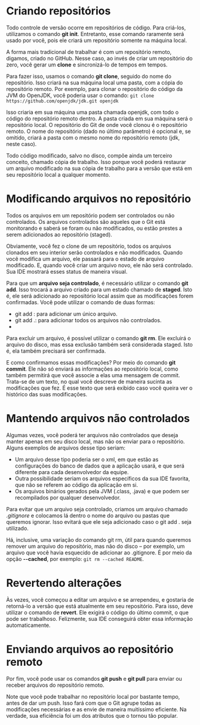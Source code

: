 # Criando repositórios
Todo controle de versão ocorre em repositórios de código. Para criá-los, utilizamos o comando **git init**. Entretanto, esse comando raramente será usado por você, pois ele criará um repositório somente na máquina local.

A forma mais tradicional de trabalhar é com um repositório remoto, digamos, criado no GitHub. Nesse caso, ao invés de criar um repositório do zero, você gerar um **clone** e sincronizá-lo de tempos em tempos.

Para fazer isso, usamos o comando **git clone**, seguido do nome do repositório. Isso criará na sua máquina local uma pasta, com a cópia do repositório remoto. Por exemplo, para clonar o repositório do código da JVM do OpenJDK, você poderia usar o comando: `git clone https://github.com/openjdk/jdk.git openjdk`

Isso criaria em sua máquina uma pasta chamada openjdk, com todo o código do repositório remoto dentro. A pasta criada em sua máquina será o repositório local. O repositório do Git de onde você clonou é o repositório remoto. O nome do repositório (dado no último parâmetro) é opcional e, se omitido, criará a pasta com o mesmo nome do repositório remoto (jdk, neste caso).

Todo código modificado, salvo no disco, compõe ainda um terceiro conceito, chamado cópia de trabalho. Isso porque você poderá restaurar um arquivo modificado na sua cópia de trabalho para a versão que está em seu repositório local a qualquer momento.

# Modificando arquivos no repositório
Todos os arquivos em um repositório podem ser controlados ou não controlados. Os arquivos controlados são aqueles que o Git está monitorando e saberá se foram ou não modificados, ou estão prestes a serem adicionados ao repositório (staged). 

Obviamente, você fez o clone de um repositório, todos os arquivos clonados em seu interior serão controlados e não modificados. Quando você modifica um arquivo, ele passará para o estado de arquivo modificado. E, quando você criar um arquivo novo, ele não será controlado. Sua IDE mostrará esses status de maneira visual.

Para que um **arquivo seja controlado**, é necessário utilizar o comando **git add**. Isso trocará a arquivo criado para um estado chamado de **staged**. Isto é, ele será adicionado ao repositório local assim que as modificações forem confirmadas. Você pode utilizar o comando de duas formas:

* git add : para adicionar um único arquivo.
* git add .: para adicionar todos os arquivos não controlados.
* 
Para excluir um arquivo, é possível utilizar o comando **git rm**. Ele excluirá o arquivo do disco, mas essa exclusão também será considerada staged. Isto é, ela também precisará ser confirmada. 

E como confirmamos essas modificações? Por meio do comando **git commit**. Ele não só enviará as informações ao repositório local, como também permitirá que você associe a elas uma mensagem de commit. Trata-se de um texto, no qual você descreve de maneira sucinta as modificações que fez. É esse texto que será exibido caso você queira ver o histórico das suas modificações.

# Mantendo arquivos não controlados
Algumas vezes, você poderá ter arquivos não controlados que deseja manter apenas em seu disco local, mas não os enviar para o repositório. Alguns exemplos de arquivos desse tipo seriam:

* Um arquivo desse tipo poderia ser o xml, em que estão as configurações do banco de dados que a aplicação usará, e que será diferente para cada desenvolvedor da equipe.
* Outra possibilidade seriam os arquivos específicos da sua IDE favorita, que não se referem ao código da aplicação em si.
* Os arquivos binários gerados pela JVM (.class, .java) e que podem ser recompilados por qualquer desenvolvedor.

Para evitar que um arquivo seja controlado, criamos um arquivo chamado *.gitignore* e colocamos lá dentro o nome do arquivo ou pastas que queremos ignorar. Isso evitará que ele seja adicionado caso o git add . seja utilizado.

Há, inclusive, uma variação do comando git rm, útil para quando queremos remover um arquivo do repositório, mas não do disco – por exemplo, um arquivo que você havia esquecido de adicionar ao .gitignore. É por meio da opção **--cached**, por exemplo: `git rm --cached README`.

# Revertendo alterações
Às vezes, você começou a editar um arquivo e se arrependeu, e gostaria de retorná-lo a versão que está atualmente em seu repositório. Para isso, deve utilizar o comando de **revert**. Ele exigirá o código do último commit, o que pode ser trabalhoso. Felizmente, sua IDE conseguirá obter essa informação automaticamente.

# Enviando arquivos ao repositório remoto
Por fim, você pode usar os comandos **git push** e **git pull** para enviar ou receber arquivos do repositório remoto.

Note que você pode trabalhar no repositório local por bastante tempo, antes de dar um push. Isso fará com que o Git agrupe todas as modificações necessárias e as envie de maneira muitíssimo eficiente. Na verdade, sua eficiência foi um dos atributos que o tornou tão popular.

 
